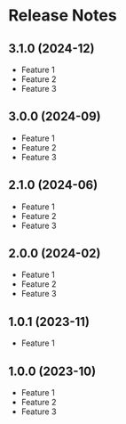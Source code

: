 # Release Notes

## 3.1.0 (2024-12)

- Feature 1
- Feature 2
- Feature 3

## 3.0.0 (2024-09)

- Feature 1
- Feature 2
- Feature 3

## 2.1.0 (2024-06)

- Feature 1
- Feature 2
- Feature 3

## 2.0.0 (2024-02)

- Feature 1
- Feature 2
- Feature 3

## 1.0.1 (2023-11)

- Feature 1

## 1.0.0 (2023-10)

- Feature 1
- Feature 2
- Feature 3
